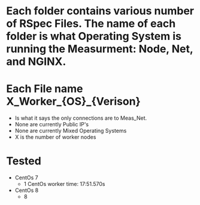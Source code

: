 # Each folder contains various number of RSpec Files. The name of each folder is what Operating System is running the Measurment: Node, Net, and NGINX.

# Each File name X_Worker_{OS}_{Verison}
  - Is what it says the only connections are to Meas_Net.
  - None are currently Public IP's
  - None are currently Mixed Operating Systems
  - X is the number of worker nodes


# Tested 
  - CentOs 7 
    - 1 CentOs worker time: 17:51.570s
  - CentOs 8
    - 8
